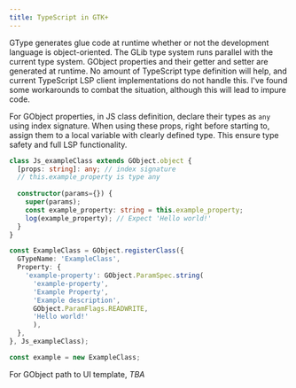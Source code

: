 ```yaml
---
title: TypeScript in GTK+
---
```


GType generates glue code at runtime whether or not the development language is object-oriented. The GLib type system runs parallel with the current type system. GObject properties and their getter and setter are generated at runtime. No amount of TypeScript type definition will help, and current TypeScript LSP client implementations do not handle this. I've found some workarounds to combat the situation, although this will lead to impure code.

For GObject properties, in JS class definition, declare their types as `any` using index signature. When using these props, right before starting to, assign them to a local variable with clearly defined type. This ensure type safety and full LSP functionality.

```ts
class Js_exampleClass extends GObject.object {
  [props: string]: any; // index signature
  // this.example_property is type any
  
  constructor(params={}) {
    super(params);
    const example_property: string = this.example_property;
    log(example_property); // Expect 'Hello world!'
  }
}

const ExampleClass = GObject.registerClass({
  GTypeName: 'ExampleClass',
  Property: {
    'example-property': GObject.ParamSpec.string(
      'example-property',
      'Example Property',
      'Example description',
      GObject.ParamFlags.READWRITE,
      'Hello world!'
      ),
  },
}, Js_exampleClass);

const example = new ExampleClass;
```

For GObject path to UI template, *TBA*
